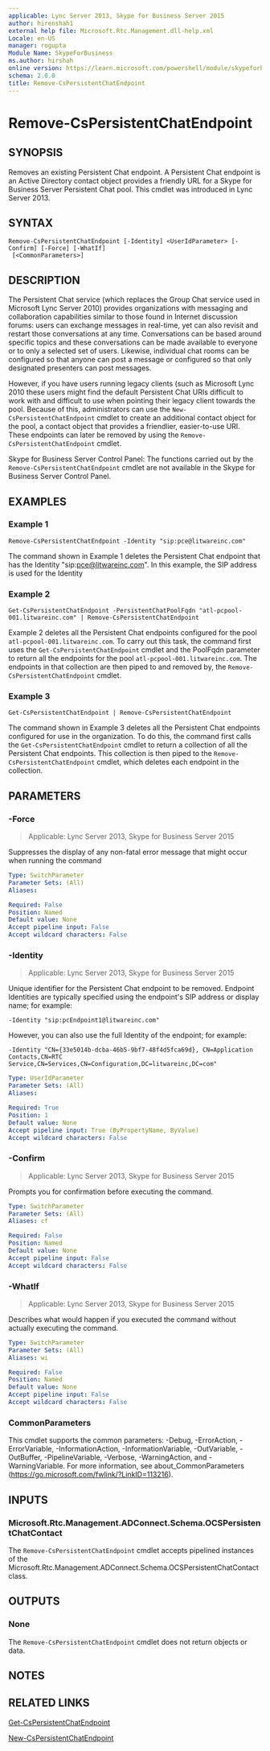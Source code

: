 ```yaml
---
applicable: Lync Server 2013, Skype for Business Server 2015
author: hirenshah1
external help file: Microsoft.Rtc.Management.dll-help.xml
Locale: en-US
manager: rogupta
Module Name: SkypeForBusiness
ms.author: hirshah
online version: https://learn.microsoft.com/powershell/module/skypeforbusiness/remove-cspersistentchatendpoint
schema: 2.0.0
title: Remove-CsPersistentChatEndpoint
---
```


# Remove-CsPersistentChatEndpoint

## SYNOPSIS
Removes an existing Persistent Chat endpoint.
A Persistent Chat endpoint is an Active Directory contact object provides a friendly URL for a Skype for Business Server Persistent Chat pool.
This cmdlet was introduced in Lync Server 2013.


## SYNTAX

```
Remove-CsPersistentChatEndpoint [-Identity] <UserIdParameter> [-Confirm] [-Force] [-WhatIf]
 [<CommonParameters>]
```

## DESCRIPTION
The Persistent Chat service (which replaces the Group Chat service used in Microsoft Lync Server 2010) provides organizations with messaging and collaboration capabilities similar to those found in Internet discussion forums: users can exchange messages in real-time, yet can also revisit and restart those conversations at any time.
Conversations can be based around specific topics and these conversations can be made available to everyone or to only a selected set of users.
Likewise, individual chat rooms can be configured so that anyone can post a message or configured so that only designated presenters can post messages.

However, if you have users running legacy clients (such as Microsoft Lync 2010 these users might find the default Persistent Chat URIs difficult to work with and difficult to use when pointing their legacy client towards the pool.
Because of this, administrators can use the `New-CsPersistentChatEndpoint` cmdlet to create an additional contact object for the pool, a contact object that provides a friendlier, easier-to-use URI.
These endpoints can later be removed by using the `Remove-CsPersistentChatEndpoint` cmdlet.

Skype for Business Server Control Panel: The functions carried out by the `Remove-CsPersistentChatEndpoint` cmdlet are not available in the Skype for Business Server Control Panel.


## EXAMPLES

### Example 1
```
Remove-CsPersistentChatEndpoint -Identity "sip:pce@litwareinc.com"
```

The command shown in Example 1 deletes the Persistent Chat endpoint that has the Identity "sip:pce@litwareinc.com".
In this example, the SIP address is used for the Identity


### Example 2
```
Get-CsPersistentChatEndpoint -PersistentChatPoolFqdn "atl-pcpool-001.litwareinc.com" | Remove-CsPersistentChatEndpoint
```

Example 2 deletes all the Persistent Chat endpoints configured for the pool `atl-pcpool-001.litwareinc.com`.
To carry out this task, the command first uses the `Get-CsPersistentChatEndpoint` cmdlet and the PoolFqdn parameter to return all the endpoints for the pool `atl-pcpool-001.litwareinc.com`.
The endpoints in that collection are then piped to and removed by, the `Remove-CsPersistentChatEndpoint` cmdlet.


### Example 3
```
Get-CsPersistentChatEndpoint | Remove-CsPersistentChatEndpoint
```

The command shown in Example 3 deletes all the Persistent Chat endpoints configured for use in the organization.
To do this, the command first calls the `Get-CsPersistentChatEndpoint` cmdlet to return a collection of all the Persistent Chat endpoints.
This collection is then piped to the `Remove-CsPersistentChatEndpoint` cmdlet, which deletes each endpoint in the collection.


## PARAMETERS

### -Force

> Applicable: Lync Server 2013, Skype for Business Server 2015

Suppresses the display of any non-fatal error message that might occur when running the command

```yaml
Type: SwitchParameter
Parameter Sets: (All)
Aliases:

Required: False
Position: Named
Default value: None
Accept pipeline input: False
Accept wildcard characters: False
```

### -Identity

> Applicable: Lync Server 2013, Skype for Business Server 2015

Unique identifier for the Persistent Chat endpoint to be removed.
Endpoint Identities are typically specified using the endpoint's SIP address or display name; for example:

`-Identity "sip:pcEndpoint1@litwareinc.com"`

However, you can also use the full Identity of the endpoint; for example:

`-Identity "CN={33e5014b-dcba-46b5-9bf7-48f4d5fca69d}, CN=Application Contacts,CN=RTC Service,CN=Services,CN=Configuration,DC=litwareinc,DC=com"`

```yaml
Type: UserIdParameter
Parameter Sets: (All)
Aliases:

Required: True
Position: 1
Default value: None
Accept pipeline input: True (ByPropertyName, ByValue)
Accept wildcard characters: False
```

### -Confirm

> Applicable: Lync Server 2013, Skype for Business Server 2015

Prompts you for confirmation before executing the command.

```yaml
Type: SwitchParameter
Parameter Sets: (All)
Aliases: cf

Required: False
Position: Named
Default value: None
Accept pipeline input: False
Accept wildcard characters: False
```

### -WhatIf

> Applicable: Lync Server 2013, Skype for Business Server 2015

Describes what would happen if you executed the command without actually executing the command.

```yaml
Type: SwitchParameter
Parameter Sets: (All)
Aliases: wi

Required: False
Position: Named
Default value: None
Accept pipeline input: False
Accept wildcard characters: False
```

### CommonParameters
This cmdlet supports the common parameters: -Debug, -ErrorAction, -ErrorVariable, -InformationAction, -InformationVariable, -OutVariable, -OutBuffer, -PipelineVariable, -Verbose, -WarningAction, and -WarningVariable. For more information, see about_CommonParameters (https://go.microsoft.com/fwlink/?LinkID=113216).

## INPUTS

### Microsoft.Rtc.Management.ADConnect.Schema.OCSPersistentChatContact
The `Remove-CsPersistentChatEndpoint` cmdlet accepts pipelined instances of the Microsoft.Rtc.Management.ADConnect.Schema.OCSPersistentChatContact class.

## OUTPUTS

### None
The `Remove-CsPersistentChatEndpoint` cmdlet does not return objects or data.

## NOTES

## RELATED LINKS

[Get-CsPersistentChatEndpoint](Get-CsPersistentChatEndpoint.md)

[New-CsPersistentChatEndpoint](New-CsPersistentChatEndpoint.md)
